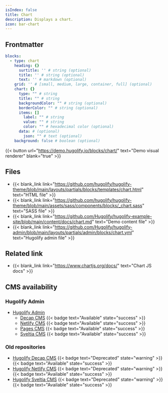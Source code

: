 ```yaml
---
isIndex: false
title: Chart
description: Displays a chart.
icon: bar-chart
---
```


## Frontmatter

```yml
blocks:
  - type: chart
    heading: {}
      surtitle: '' # string (optional)
      title: '' # string (optional)
      text: '' # markdown (optional)
    grid: '' # [small, medium, large, container, full] (optional)
    chart: {}
      type: "" # string
      title: "" # string
      backgroundColor: "" # string (optional)
      borderColor: "" # string (optional)
      items: []
        label: "" # string
        value: "" # string
        color: "" # hexadecimal color (optional)
      data: # (optional)
        json: "" # text (optional)
    background: false # boolean (optional)
```

{{< button url="https://demo.hugolify.io/blocks/chart/" text="Demo visual renderer" blank="true" >}}

## Files

- {{< blank_link link="https://github.com/hugolify/hugolify-theme/blob/main/layouts/partials/blocks/templates/chart.html" text="HTML file" >}}
- {{< blank_link link="https://github.com/hugolify/hugolify-theme/blob/main/assets/sass/components/blocks/_chart.sass" text="SASS file" >}}
- {{< blank_link link="https://github.com/Hugolify/hugolify-example-site/blob/main/content/docs/chart.md" text="Demo content file" >}}
- {{< blank_link link="https://github.com/Hugolify/hugolify-admin/blob/main/layouts/partials/admin/blocks/chart.yml" text="Hugolify admin file" >}}


## Related link

- {{< blank_link link="https://www.chartjs.org/docs/" text="Chart JS docs" >}}


## CMS availability

### Hugolify Admin

- [Hugolify Admin](/docs/cms/admin/)
  - [Decap CMS](/docs/cms/admin/cms/decap-cms/) {{< badge text="Available" state="success" >}}
  - [Netlify CMS](/docs/cms/admin/cms/netlify-cms/) {{< badge text="Available" state="success" >}}
  - [Pages CMS](/docs/cms/admin/cms/pages-cms/) {{< badge text="Available" state="success" >}}
  - [Sveltia CMS](/docs/cms/admin/cms/sveltia-cms/) {{< badge text="Available" state="success" >}}

### Old repositories 

- [Hugolify Decap CMS](/docs/cms/decap-cms/) {{< badge text="Deprecated" state="warning" >}} {{< badge text="Available" state="success" >}}
- [Hugolify Netlify CMS](/docs/cms/netlify-cms/) {{< badge text="Deprecated" state="warning" >}} {{< badge text="Available" state="success" >}}
- [Hugolify Sveltia CMS](/docs/cms/sveltia-cms/) {{< badge text="Deprecated" state="warning" >}} {{< badge text="Available" state="success" >}}
